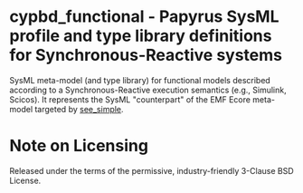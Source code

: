 # cypbd_functional - Papyrus SysML profile and type library definitions for Synchronous-Reactive systems

SysML meta-model (and type library) for functional models described according to a Synchronous-Reactive execution semantics (e.g., Simulink, Scicos). It represents the SysML "counterpart" of the EMF Ecore meta-model targeted by [see_simple](https://github.com/m-morelli/see_simple).

# Note on Licensing

Released under the terms of the permissive, industry-friendly 3-Clause BSD License.
